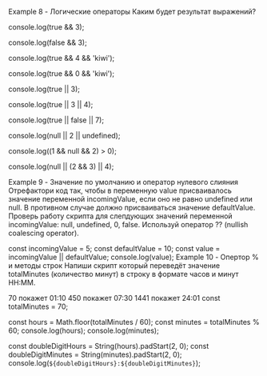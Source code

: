 <!-- Модуль 1. Занятие 1. Переменные, типы и операторы

Example 1 - Математические операторы Выведи на экран общее количество яблок и винограда. Разницу
яблок и винограда.

const apples = 47; const grapes = 135; const total = ; console.log(total) const diff = ;
console.log(diff)

Example 2 - Комбинированные операторы Замени выражение переопределения комбинированным оператором
+=.

let students = 100; students = students + 50; console.log(students);

Example 3 - Приоритет операторов Разбери приоритет операторов в инструкции присвоения значения
переменной result.

const result = 108 + 223 - 2 \* 5; console.log(result); -->

<!-- Example 4 - Класс Math Напиши скрипт, который выводит в консоль округленные вверх/вниз и т.д.
значения переменной value. Используй методы Math.floor(), Math.ceil() и Math.round(). Проверь что
будет в консоли при значениях 27.3 и 27.9.

const value = 27.5; -->

<!-- Example 5 - Шаблонные строки Составь фразу с помощью шаблонных строк A has B bots in stock, где A,
B - переменные вставленные в строку.

const companyName = 'Cyberdyne Systems'; const repairBots = 150; const defenceBots = 50; const
message = ``; console.log(message); // "Cyberdyne Systems has 200 bots in stock" -->

<!-- Example 6 - Методы строк и чейнинг Напиши скрипт который рассчитывает индекс массы тела человека.
Для этого необходимо разделить вес в киллограммах на квадрат высоты человека в метрах.

Вес и высота хранятся в переменных weight и height, но не как числа, а в виде строк (специально для
задачи). Нецелые числа могут быть заданы в виде 24.7 или 24,7, то есть в качестве разделителя
дробной части может быть запятая.

Индекс массиы тела необходимо округлить до одной цифры после запятой;

let weight = '88,3'; let height = '1.75';

const bmi = ; console.log(bmi); // 28.8 -->

<!-- Example 7 - Операторы сравнения и приведение типов Каким будет результат выражений?

console.log(5 > 4);

console.log(10 >= '7');

console.log('2' > '12');

console.log('2' < '12');

console.log('4' == 4);

console.log('6' === 6);

console.log('false' === false);

console.log(1 == true);

console.log(1 === true);

console.log('0' == false);

console.log('0' === false);

console.log('Papaya' < 'papaya');

console.log('Papaya' === 'papaya');

console.log(undefined == null);

console.log(undefined === null); -->

Example 8 - Логические операторы Каким будет результат выражений?

console.log(true && 3);

console.log(false && 3);

console.log(true && 4 && 'kiwi');

console.log(true && 0 && 'kiwi');

console.log(true || 3);

console.log(true || 3 || 4);

console.log(true || false || 7);

console.log(null || 2 || undefined);

console.log((1 && null && 2) > 0);

console.log(null || (2 && 3) || 4);

Example 9 - Значение по умолчанию и оператор нулевого слияния Отрефактори код так, чтобы в
переменную value присваивалось значение переменной incomingValue, если оно не равно undefined или
null. В противном случае должно присваиваться значение defaultValue. Проверь работу скрипта для
слепдующих значений переменной incomingValue: null, undefined, 0, false. Используй оператор ??
(nullish coalescing operator).

const incomingValue = 5; const defaultValue = 10; const value = incomingValue || defaultValue;
console.log(value); Example 10 - Опертор % и методы строк Напиши скрипт который переведёт значение
totalMinutes (количество минут) в строку в формате часов и минут HH:MM.

70 покажет 01:10 450 покажет 07:30 1441 покажет 24:01 const totalMinutes = 70;

const hours = Math.floor(totalMinutes / 60); const minutes = totalMinutes % 60; console.log(hours);
console.log(minutes);

const doubleDigitHours = String(hours).padStart(2, 0); const doubleDigitMinutes =
String(minutes).padStart(2, 0); console.log(`${doubleDigitHours}:${doubleDigitMinutes}`);
